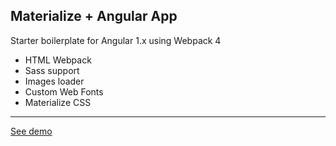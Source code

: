 ## Materialize + Angular App
Starter boilerplate for Angular 1.x using Webpack 4

- HTML Webpack 
- Sass support 
- Images loader 
- Custom Web Fonts
- Materialize CSS
---
[See demo](https://penhold3r.github.io/angular-webpack-boilerplate/public/)
